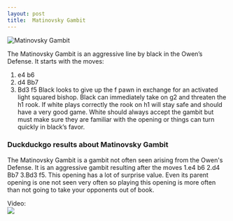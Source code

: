 ```yaml
---
layout: post
title:  Matinovsky Gambit
---
```



![Matinovsky Gambit](https://www.thechesswebsite.com/wp-content/uploads/2021/07/matinovsky-gambit-opening.jpg)

The Matinovsky Gambit is an aggressive line by black in the Owen’s Defense. It starts with the moves:
1. e4 b6
2. d4 Bb7
3. Bd3 f5
Black looks to give up the f pawn in exchange for an activated light squared bishop. Black can immediately take on g2 and threaten the h1 rook. If white plays correctly the rook on h1 will stay safe and should have a very good game. White should always accept the gambit but must make sure they are familiar with the opening or things can turn quickly in black’s favor. 


### Duckduckgo results about Matinovsky Gambit

The Matinovsky Gambit is a gambit not often seen arising from the Owen's Defense. It is an aggressive gambit resulting after the moves 1.e4 b6 2.d4 Bb7 3.Bd3 f5. This opening has a lot of surprise value. Even its parent opening is one not seen very often so playing this opening is more often than not going to take your opponents out of book.

Video:  
[![](https://tse4.mm.bing.net/th?id=OVP.5ionvkViobHtfBQ6C8wn8QHgFo&pid=Api)](https://www.youtube.com/watch?v=bdSnmxhFJ0I)


